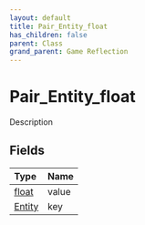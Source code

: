 ```yaml
---
layout: default
title: Pair_Entity_float
has_children: false
parent: Class
grand_parent: Game Reflection
---
```

# Pair_Entity_float
Description 

## Fields
| Type | Name |
|:-------------|:--------------|
| [float](/game-reflection/components/float.md) | value |
| [Entity](/game-reflection/classes/entity.md) | key |
